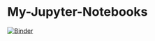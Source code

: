 # My-Jupyter-Notebooks

[![Binder](https://mybinder.org/badge_logo.svg)](https://mybinder.org/v2/gh/briankihoro/My-Jupyter-Notebooks/master)
